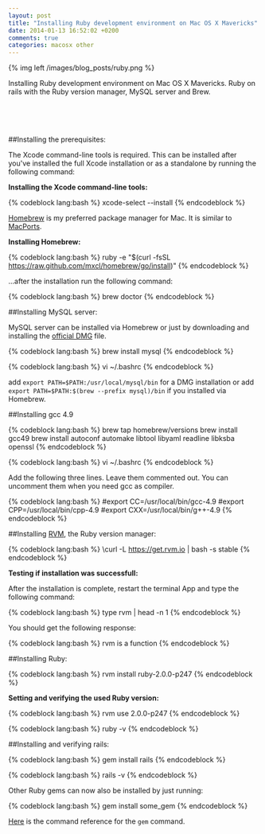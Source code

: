 ```yaml
---
layout: post
title: "Installing Ruby development environment on Mac OS X Mavericks"
date: 2014-01-13 16:52:02 +0200
comments: true
categories: macosx other
---
```

{% img left /images/blog_posts/ruby.png %}

Installing Ruby development environment on Mac OS X Mavericks. Ruby on rails with the Ruby version manager, MySQL server and Brew.
<!--more-->
<br>
<br>
<br>

##Installing the prerequisites:

The Xcode command-line tools is required. This can be installed after you've installed the full Xcode installation or as a standalone by running the following command:

**Installing the Xcode command-line tools:**

{% codeblock lang:bash %}
xcode-select --install
{% endcodeblock %}

[Homebrew](http://brew.sh/) is my preferred package manager for Mac. It is similar to [MacPorts](http://www.macports.org/).

**Installing Homebrew:**

{% codeblock lang:bash %}
ruby -e "$(curl -fsSL https://raw.github.com/mxcl/homebrew/go/install)"
{% endcodeblock %}

...after the installation run the following command:

{% codeblock lang:bash %}
brew doctor
{% endcodeblock %}

##Installing MySQL server:

MySQL server can be installed via Homebrew or just by downloading and installing the [official DMG](http://dev.mysql.com/downloads/mysql/) file.

{% codeblock lang:bash %}
brew install mysql
{% endcodeblock %}

{% codeblock lang:bash %}
vi ~/.bashrc
{% endcodeblock %}

add `export PATH=$PATH:/usr/local/mysql/bin` for a DMG installation
or
add `export PATH=$PATH:$(brew --prefix mysql)/bin` if you installed via Homebrew.

##Installing gcc 4.9

{% codeblock lang:bash %}
brew tap homebrew/versions
brew install gcc49
brew install autoconf automake libtool libyaml readline libksba openssl
{% endcodeblock %}

{% codeblock lang:bash %}
vi ~/.bashrc
{% endcodeblock %}

Add the following three lines. Leave them commented out. You can uncomment them when you need gcc as compiler.

{% codeblock lang:bash %}
#export CC=/usr/local/bin/gcc-4.9
#export CPP=/usr/local/bin/cpp-4.9
#export CXX=/usr/local/bin/g++-4.9
{% endcodeblock %}

##Installing [RVM](http://rvm.io/), the Ruby version manager:

{% codeblock lang:bash %}
\curl -L https://get.rvm.io | bash -s stable
{% endcodeblock %}

**Testing if installation was successfull:**

After the installation is complete, restart the terminal App and type the following command:

{% codeblock lang:bash %}
type rvm | head -n 1
{% endcodeblock %}

You should get the following response:

{% codeblock lang:bash %}
rvm is a function
{% endcodeblock %}

##Installing Ruby:

{% codeblock lang:bash %}
rvm install ruby-2.0.0-p247
{% endcodeblock %}

**Setting and verifying the used Ruby version:**

{% codeblock lang:bash %}
rvm use 2.0.0-p247
{% endcodeblock %}

{% codeblock lang:bash %}
ruby -v
{% endcodeblock %}

##Installing and verifying rails:

{% codeblock lang:bash %}
gem install rails
{% endcodeblock %}

{% codeblock lang:bash %}
rails -v
{% endcodeblock %}

Other Ruby gems can now also be installed by just running:

{% codeblock lang:bash %}
gem install some_gem
{% endcodeblock %}

[Here](http://guides.rubygems.org/command-reference/) is the command reference for the `gem` command.
